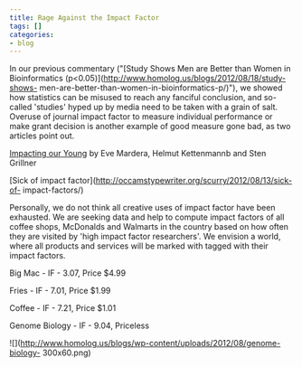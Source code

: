 ```yaml
---
title: Rage Against the Impact Factor
tags: []
categories:
- blog
---
```

In our previous commentary ("[Study Shows Men are Better than Women in
Bioinformatics (p<0.05)](http://www.homolog.us/blogs/2012/08/18/study-shows-
men-are-better-than-women-in-bioinformatics-p/)"), we showed how statistics
can be misused to reach any fanciful conclusion, and so-called 'studies' hyped
up by media need to be taken with a grain of salt. Overuse of journal impact
factor to measure individual performance or make grant decision is another
example of good measure gone bad, as two articles point out.
<!--more-->

[Impacting our Young](http://www.pnas.org/content/107/50/21233.full) by Eve
Mardera, Helmut Kettenmannb and Sten Grillner

[Sick of impact factor](http://occamstypewriter.org/scurry/2012/08/13/sick-of-
impact-factors/)

Personally, we do not think all creative uses of impact factor have been
exhausted. We are seeking data and help to compute impact factors of all
coffee shops, McDonalds and Walmarts in the country based on how often they
are visited by 'high impact factor researchers'. We envision a world, where
all products and services will be marked with tagged with their impact
factors.

Big Mac - IF - 3.07, Price $4.99

Fries - IF - 7.01, Price $1.99

Coffee - IF - 7.21, Price $1.01

Genome Biology - IF - 9.04, Priceless

![](http://www.homolog.us/blogs/wp-content/uploads/2012/08/genome-biology-
300x60.png)

